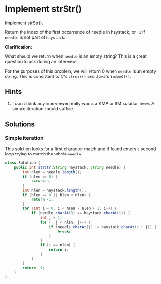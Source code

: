 # Implement strStr()

Implement strStr().

Return the index of the first occurrence of needle in haystack, or `-1` if
`needle` is not part of `haystack`.

**Clarification:**

What should we return when `needle` is an empty string? This is a great question
to ask during an interview.

For the purposes of this problem, we will return 0 when `needle` is an empty
string. This is consistent to C's `strstr()` and Java's `indexOf()`.

## Hints

1. I don't think any interviewer really wants a KMP or BM solution here. A simple
   iteration should suffice.

## Solutions

### Simple iteration

This solution looks for a first character match and if found enters a second
loop trying to match the whole `needle`.

```java
class Solution {
    public int strStr(String haystack, String needle) {
        int nlen = needle.length();
        if (nlen == 0) {
            return 0;
        }
        int hlen = haystack.length();
        if (hlen == 0 || hlen < nlen) {
            return -1;
        }
        for (int i = 0; i < hlen - nlen + 1; i++) {
            if (needle.charAt(0) == haystack.charAt(i)) {
                int j = 1;
                for (; j < nlen; j++) {
                    if (needle.charAt(j) != haystack.charAt(i + j)) {
                        break;
                    }
                }
                if (j == nlen) {
                    return i;
                }
            }
        }
        return -1;
    }
}
```
